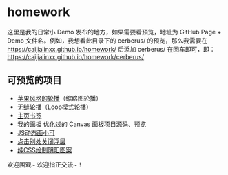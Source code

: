 # homework
这里是我的日常小 Demo 发布的地方，如果需要看预览，地址为  GitHub Page + Demo 文件名。例如，我想看此目录下的 cerberus/ 的预览，那么我需要在 https://caijialinxx.github.io/homework/ 后添加 cerberus/ 在回车即可，即：https://caijialinxx.github.io/homework/cerberus/

## 可预览的项目
- [苹果风格的轮播](https://caijialinxx.github.io/homework/apple-like_Slide)（缩略图轮播）
- [无缝轮播](https://caijialinxx.github.io/homework/slides/)（Loop模式轮播）
- [主页书签](https://caijialinxx.github.io/homework/bookmarks/)
- [我的画板](https://caijialinxx.github.io/homework/canvas/)   优化过的 Canvas 画板项目[源码]()、[预览]()
- [JS动态画小可](https://caijialinxx.github.io/homework/cerberus/)
- [点击别处关闭浮层](https://caijialinxx.github.io/homework/popover/)
- [纯CSS绘制阴阳图案](https://caijialinxx.github.io/homework/YinYang.html)

欢迎围观~ 欢迎指正交流~！
